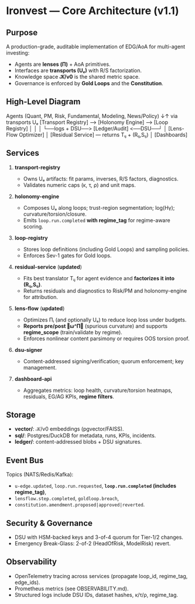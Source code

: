# Ironvest — Core Architecture (v1.1)

## Purpose
A production-grade, auditable implementation of EDG/AoA for multi-agent investing:
- Agents are **lenses (Π)** + AoA primitives.
- Interfaces are **transports (Uₑ)** with R/S factorization.
- Knowledge space **𝒦/v0** is the shared metric space.
- Governance is enforced by **Gold Loops** and the **Constitution**.

## High-Level Diagram

Agents (Quant, PM, Risk, Fundamental, Modeling, News/Policy)
  ↓↑ via transports Uₑ
[Transport Registry] ——> [Holonomy Engine] ——> [Loop Registry]
          │                      │                    │
          └──logs + DSU──> [Ledger/Audit] <──DSU──┘
                               │
                         [Lens-Flow Optimizer]
                               │
                         [Residual Service]  — returns Tᵢⱼ + (Rᵢⱼ,Sᵢⱼ)
                               │
                           [Dashboards]

## Services

1) **transport-registry**
   - Owns Uₑ artifacts: fit params, inverses, R/S factors, diagnostics.
   - Validates numeric caps (κ, τ, ρ) and unit maps.

2) **holonomy-engine**
   - Composes Uₑ along loops; trust-region segmentation; log(Hγ); curvature/torsion/closure.
   - Emits `loop.run.completed` **with regime_tag** for regime-aware scoring.

3) **loop-registry**
   - Stores loop definitions (including Gold Loops) and sampling policies.
   - Enforces Sev-1 gates for Gold loops.

4) **residual-service**  (**updated**)
   - Fits best translator Tᵢⱼ for agent evidence and **factorizes it into (Rᵢⱼ,Sᵢⱼ)**.
   - Returns residuals and diagnostics to Risk/PM and holonomy-engine for attribution.

5) **lens-flow**  (**updated**)
   - Optimizes Πᵢ (and optionally Uₑ) to reduce loop loss under budgets.
   - **Reports pre/post ‖ω^Π‖** (spurious curvature) and supports **regime_scope** (train/validate by regime).
   - Enforces nonlinear content parsimony or requires OOS torsion proof.

6) **dsu-signer**
   - Content-addressed signing/verification; quorum enforcement; key management.

7) **dashboard-api**
   - Aggregates metrics: loop health, curvature/torsion heatmaps, residuals, EG/AG KPIs, **regime filters**.

## Storage
- **vector/**: 𝒦/v0 embeddings (pgvector/FAISS).
- **sql/**: Postgres/DuckDB for metadata, runs, KPIs, incidents.
- **ledger/**: content-addressed blobs + DSU signatures.

## Event Bus
Topics (NATS/Redis/Kafka):
- `u-edge.updated`, `loop.run.requested`, **`loop.run.completed` (includes regime_tag)**,
- `lensflow.step.completed`, `goldloop.breach`,
- `constitution.amendment.proposed|approved|reverted`.

## Security & Governance
- DSU with HSM-backed keys and 3-of-4 quorum for Tier-1/2 changes.
- Emergency Break-Glass: 2-of-2 (HeadOfRisk, ModelRisk) revert.

## Observability
- OpenTelemetry tracing across services (propagate loop_id, regime_tag, edge_ids).
- Prometheus metrics (see OBSERVABILITY.md).
- Structured logs include DSU IDs, dataset hashes, κ/τ/ρ, regime_tag.
